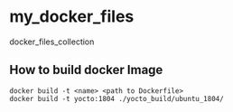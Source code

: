 # my_docker_files
docker_files_collection

## How to build docker Image
```
docker build -t <name> <path to Dockerfile>
docker build -t yocto:1804 ./yocto_build/ubuntu_1804/
```



